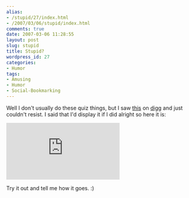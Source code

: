```yaml
---
alias:
- /stupid/27/index.html
- /2007/03/06/stupid/index.html
comments: true
date: 2007-03-06 11:28:55
layout: post
slug: stupid
title: Stupid?
wordpress_id: 27
categories:
- Humor
tags:
- Amusing
- Humor
- Social-Bookmarking
---
```


Well I don't usually do these quiz things, but I saw [this](http://digg.com/playable_web_games/Test_if_you_are_Stupid) on [digg](http://www.digg.com) and just couldn't resist.  I said that I'd display it if I did alright so here it is:

[
![StupidTester.com says I'm 10% Stupid! How stupid are you? Click Here!](http://www.stupidtester.com/images/stupid.php?val=b0612371027ce81d)
](http://www.stupidtester.com/index.php?im)

Try it out and tell me how it goes.  :)
